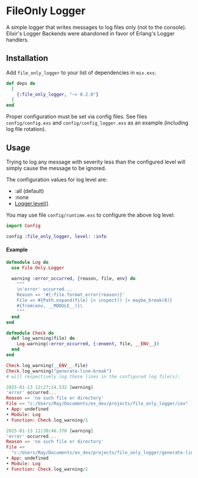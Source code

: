 # FileOnly Logger

A simple logger that writes messages to log files only (not to the console).
Elixir's Logger Backends were abandoned in favor of Erlang's Logger handlers.

## Installation

Add `file_only_logger` to your list of dependencies in `mix.exs`:

```elixir
def deps do
  [
    {:file_only_logger, "~> 0.2.0"}
  ]
end
```

Proper configuration must be set via config files. See files `config/config.exs`
and `config/config_logger.exs` as an example (including log file rotation).

## Usage

Trying to log any message with severity less than the configured level will
simply cause the message to be ignored.

The configuration values for log level are:

- :all (default)
- :none
- [Logger.level()](https://hexdocs.pm/logger/Logger.html#t:level/0)

You may use file `config/runtime.exs` to configure the above log level:

```elixir
import Config

config :file_only_logger, level: :info
```

#### Example

```elixir
defmodule Log do
  use File.Only.Logger

  warning :error_occurred, {reason, file, env} do
    """
    \n'error' occurred...
    Reason => '#{:file.format_error(reason)}'
    File => #{Path.expand(file) |> inspect() |> maybe_break(8)}
    #{from(env, __MODULE__)}\
    """
  end
end

defmodule Check do
  def log_warning(file) do
    Log.warning(:error_occurred, {:enoent, file, __ENV__})
  end
end

Check.log_warning(__ENV__.file)
Check.log_warning("generate-line-break")
# will respectively log these lines in the configured log file(s):

2025-01-13 12:27:14.532 [warning]
'error' occurred...
Reason => 'no such file or directory'
File => "c:/Users/Ray/Documents/ex_dev/projects/file_only_logger/iex"
• App: undefined
• Module: Log
• Function: Check.log_warning/1

2025-01-13 12:30:46.370 [warning]
'error' occurred...
Reason => 'no such file or directory'
File =>
  "c:/Users/Ray/Documents/ex_dev/projects/file_only_logger/generate-line-break"
• App: undefined
• Module: Log
• Function: Check.log_warning/1
```
